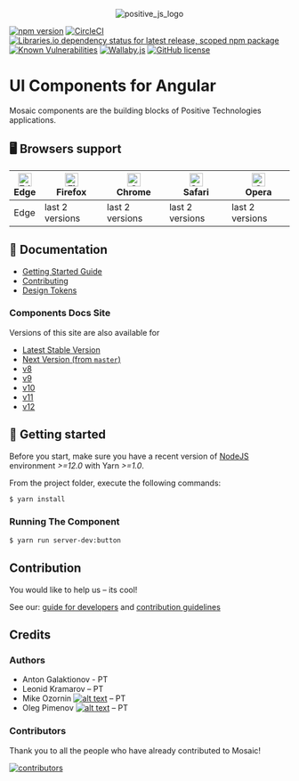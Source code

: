 <p align="center">
    <img src="https://i.ibb.co/fQNPgv6/logo-png-200.png" alt="positive_js_logo" border="0">
</p>

[![npm version](https://badge.fury.io/js/%40ptsecurity%2Fmosaic.svg)](https://badge.fury.io/js/%40ptsecurity%2Fmosaic)
[![CircleCI](https://circleci.com/gh/positive-js/mosaic/tree/master.svg?style=shield)](https://circleci.com/gh/positive-js/mosaic/tree/master)
[![Libraries.io dependency status for latest release, scoped npm package](https://img.shields.io/librariesio/release/npm/@ptsecurity/mosaic)](https://libraries.io/npm/@ptsecurity%2Fmosaic)
[![Known Vulnerabilities](https://snyk.io/test/github/positive-js/mosaic/badge.svg)](https://snyk.io/test/github/positive-js/mosaic)
[![Wallaby.js](https://img.shields.io/badge/wallaby.js-configured-green.svg)](https://wallabyjs.com)
[![GitHub license](https://img.shields.io/badge/license-MIT-blue.svg)](https://github.com/positive-js/mosaic/blob/master/LICENSE)


# UI Components for Angular

Mosaic components are the building blocks of Positive Technologies applications.

## 🖥 Browsers support

| [<img src="https://raw.githubusercontent.com/alrra/browser-logos/master/src/edge/edge_48x48.png" alt="Edge" width="24px" height="24px" />](http://godban.github.io/browsers-support-badges/) <br /> Edge | [<img src="https://raw.githubusercontent.com/alrra/browser-logos/master/src/firefox/firefox_48x48.png" alt="Firefox" width="24px" height="24px" />](http://godban.github.io/browsers-support-badges/) <br />Firefox | [<img src="https://raw.githubusercontent.com/alrra/browser-logos/master/src/chrome/chrome_48x48.png" alt="Chrome" width="24px" height="24px" />](http://godban.github.io/browsers-support-badges/) <br />Chrome | [<img src="https://raw.githubusercontent.com/alrra/browser-logos/master/src/safari/safari_48x48.png" alt="Safari" width="24px" height="24px" />](http://godban.github.io/browsers-support-badges/) <br />Safari | [<img src="https://raw.githubusercontent.com/alrra/browser-logos/master/src/opera/opera_48x48.png" alt="Opera" width="24px" height="24px" />](http://godban.github.io/browsers-support-badges/) <br />Opera |
| --------- | --------- | --------- | --------- | --------- |
|  Edge| last 2 versions| last 2 versions| last 2 versions| last 2 versions


## 📖 Documentation
* [Getting Started Guide][getting-started]
* [Contributing][contributing]
* [Design Tokens][design-tokens]

### Components Docs Site
Versions of this site are also available for
- [Latest Stable Version](https://mosaic.ptsecurity.com)
- [Next Version (from `master`)](https://next.mosaic.ptsecurity.com)
- [v8](https://v8.mosaic.ptsecurity.com)
- [v9](https://v9.mosaic.ptsecurity.com)
- [v10](https://v10.mosaic.ptsecurity.com/)
- [v11](https://v11.mosaic.ptsecurity.com/)
- [v12](https://v12.mosaic.ptsecurity.com/)

## 🚀 Getting started

Before you start, make sure you have a recent version of [NodeJS](http://nodejs.org/) environment *>=12.0* with Yarn *>=1.0*.

From the project folder, execute the following commands:

```bash
$ yarn install
```

### Running The Component
```bash
$ yarn run server-dev:button
```

## Contribution
You would like to help us – its cool!

See our:
[guide for developers](https://github.com/positive-js/mosaic/blob/master/DEVELOPMENT.md)
and
[contribution guidelines](https://github.com/positive-js/mosaic/blob/master/CONTRIBUTING.md)

## Credits

### Authors

- Anton Galaktionov - PT
- Leonid Kramarov – PT
- Mike Ozornin [![alt text][1.1]][1] – PT
- Oleg Pimenov [![alt text][1.1]][2] – PT


### Contributors

Thank you to all the people who have already contributed to Mosaic!

[![contributors](https://contributors-img.firebaseapp.com/image?repo=positive-js/mosaic)](https://github.com/positive-js/mosaic/graphs/contributors)


[getting-started]: docs/getting-started.md
[contributing]: docs/guides/00-contributing.md
[design-tokens]: docs/guides/08-design-tokens.md

<!-- icons with padding -->

[1.1]: http://i.imgur.com/tXSoThF.png (twitter icon with padding)
[2.1]: http://i.imgur.com/P3YfQoD.png (facebook icon with padding)
[3.1]: http://i.imgur.com/yCsTjba.png (google plus icon with padding)
[4.1]: http://i.imgur.com/YckIOms.png (tumblr icon with padding)
[5.1]: http://i.imgur.com/1AGmwO3.png (dribbble icon with padding)
[6.1]: http://i.imgur.com/0o48UoR.png (github icon with padding)

<!-- icons without padding -->

[1.2]: http://i.imgur.com/wWzX9uB.png (twitter icon without padding)
[2.2]: http://i.imgur.com/fep1WsG.png (facebook icon without padding)
[3.2]: http://i.imgur.com/VlgBKQ9.png (google plus icon without padding)
[4.2]: http://i.imgur.com/jDRp47c.png (tumblr icon without padding)
[5.2]: http://i.imgur.com/Vvy3Kru.png (dribbble icon without padding)
[6.2]: http://i.imgur.com/9I6NRUm.png (github icon without padding)

<!-- links to your social media accounts -->
<!-- update these accordingly -->

[1]: http://www.twitter.com/mikeozornin
[2]: http://www.twitter.com/pimenovoleg

